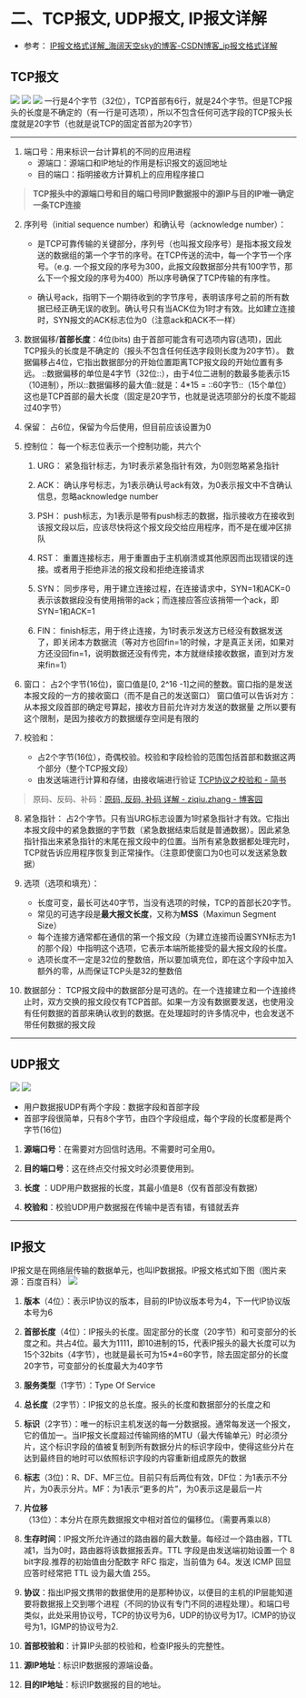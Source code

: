 # 二、TCP报文, UDP报文, IP报文详解
* 参考：
[IP报文格式详解_海阔天空sky的博客-CSDN博客_ip报文格式详解](https://blog.csdn.net/Mary19920410/article/details/59035804?spm=1001.2014.3001.5502)

## TCP报文

![](%E4%BA%8C%E3%80%81TCP%E6%8A%A5%E6%96%87,%20UDP%E6%8A%A5%E6%96%87,%20IP%E6%8A%A5%E6%96%87%E8%AF%A6%E8%A7%A3/93327B67-97D9-485F-93CE-239759653C0A.png)
![](%E4%BA%8C%E3%80%81TCP%E6%8A%A5%E6%96%87,%20UDP%E6%8A%A5%E6%96%87,%20IP%E6%8A%A5%E6%96%87%E8%AF%A6%E8%A7%A3/0ECC0930-7E8B-4837-8BE9-01913FDDC85F.png)
![](%E4%BA%8C%E3%80%81TCP%E6%8A%A5%E6%96%87,%20UDP%E6%8A%A5%E6%96%87,%20IP%E6%8A%A5%E6%96%87%E8%AF%A6%E8%A7%A3/page90image23351568.png) 
一行是4个字节（32位），TCP首部有6行，就是24个字节。但是TCP报头的长度是不确定的（有一行是可选项），所以不包含任何可选字段的TCP报头长度就是20字节（也就是说TCP的固定首部为20字节）
- - - -
1. 端口号：用来标识一台计算机的不同的应用进程
	* 源端口：源端口和IP地址的作用是标识报文的返回地址
	* 目的端口：指明接收方计算机上的应用程序接口
> **TCP报头中的源端口号和目的端口号同IP数据报中的源IP与目的IP唯一确定一条TCP连接**  

2. 序列号（initial sequence number）和确认号（acknowledge number）：

	* 是TCP可靠传输的关键部分，序列号（也叫报文段序号）是指本报文段发送的数据组的第一个字节的序号。在TCP传送的流中，每一个字节一个序号。（e.g. 一个报文段的序号为300，此报文段数据部分共有100字节，那么下一个报文段的序号为400）所以序号确保了TCP传输的有序性。

	* 确认号ack，指明下一个期待收到的字节序号，表明该序号之前的所有数据已经正确无误的收到。确认号只有当ACK位为1时才有效。比如建立连接时，SYN报文的ACK标志位为0（注意ack和ACK不一样）

3. 数据偏移/**首部长度**：4位(bits) 
	由于首部可能含有可选项内容(选项)，因此TCP报头的长度是不确定的（报头不包含任何任选字段则长度为20字节）。
	数据偏移占4位，它指出数据部分的开始位置距离TCP报文段的开始位置有多远。
	::数据偏移的单位是4字节（32位::），由于4位二进制的数最多能表示15（10进制），所以::数据偏移的最大值::就是：4*15 = ::60字节::（15个单位）
	这也是TCP首部的最大长度（固定是20字节，也就是说选项部分的长度不能超过40字节）

4. 保留：
	占6位，保留为今后使用，但目前应该设置为0

5. 控制位：
	每一个标志位表示一个控制功能，共六个
	1. URG：
		紧急指针标志，为1时表示紧急指针有效，为0则忽略紧急指针
	2. ACK：
		确认序号标志，为1表示确认号ack有效，为0表示报文中不含确认信息，忽略acknowledge number

	3. PSH：
		push标志，为1表示是带有push标志的数据，指示接收方在接收到该报文段以后，应该尽快将这个报文段交给应用程序，而不是在缓冲区排队
	4. RST：
		重置连接标志，用于重置由于主机崩溃或其他原因而出现错误的连接。或者用于拒绝非法的报文段和拒绝连接请求
	5. SYN：
		同步序号，用于建立连接过程，在连接请求中，SYN=1和ACK=0表示该数据段没有使用捎带的ack；而连接应答应该捎带一个ack，即SYN=1和ACK=1
	6. FIN：
		finish标志，用于终止连接，为1时表示发送方已经没有数据发送了，即关闭本方数据流（等对方也回fin=1的时候，才是真正关闭，如果对方还没回fin=1，说明数据还没有传完，本方就继续接收数据，直到对方发来fin=1）

6. 窗口：
	占2个字节(16位)，窗口值是[0, 2^16 -1]之间的整数。窗口指的是发送本报文段的一方的接收窗口（而不是自己的发送窗口）
	窗口值可以告诉对方：从本报文段首部的确定号算起，接收方目前允许对方发送的数据量
	之所以要有这个限制，是因为接收方的数据缓存空间是有限的

7. 校验和：
	* 占2个字节(16位），奇偶校验。校验和字段检验的范围包括首部和数据这两个部分（整个TCP报文段）
	* 	由发送端进行计算和存储，由接收端进行验证
[TCP协议之校验和 - 简书](https://www.jianshu.com/p/56576cb4cca9)
> 原码、反码、补码：[原码, 反码, 补码 详解 - ziqiu.zhang - 博客园](https://www.cnblogs.com/zhangziqiu/archive/2011/03/30/ComputerCode.html)  

8. 紧急指针：
	占2个字节。只有当URG标志设置为1时紧急指针才有效。它指出本报文段中的紧急数据的字节数（紧急数据结束后就是普通数据）。因此紧急指针指出来紧急指针的末尾在报文段中的位置。当所有紧急数据都处理完时，TCP就告诉应用程序恢复到正常操作。（注意即使窗口为0也可以发送紧急数据）

9. 选项（选项和填充）：
	* 长度可变，最长可达40字节，当没有选项的时候，TCP的首部长20字节。
	* 常见的可选字段是**最大报文长度**，又称为**MSS**（Maximun Segment Size）
	* 每个连接方通常都在通信的第一个报文段（为建立连接而设置SYN标志为1的那个段）中指明这个选项，它表示本端所能接受的最大报文段的长度。
	* 选项长度不一定是32位的整数倍，所以要加填充位，即在这个字段中加入额外的零，从而保证TCP头是32的整数倍

10. 数据部分：
	TCP报文段中的数据部分是可选的。在一个连接建立和一个连接终止时，双方交换的报文段仅有TCP首部。如果一方没有数据要发送，也使用没有任何数据的首部来确认收到的数据。在处理超时的许多情况中，也会发送不带任何数据的报文段
	
- - - -
## UDP报文
![](%E4%BA%8C%E3%80%81TCP%E6%8A%A5%E6%96%87,%20UDP%E6%8A%A5%E6%96%87,%20IP%E6%8A%A5%E6%96%87%E8%AF%A6%E8%A7%A3/923C2957-71AB-48EB-9732-35DC4D53CBA6.png)
![](%E4%BA%8C%E3%80%81TCP%E6%8A%A5%E6%96%87,%20UDP%E6%8A%A5%E6%96%87,%20IP%E6%8A%A5%E6%96%87%E8%AF%A6%E8%A7%A3/ag0tzl6v6c.jpeg)

* 用户数据报UDP有两个字段：数据字段和首部字段
* 首部字段很简单，只有8个字节，由四个字段组成，每个字段的长度都是两个字节(16位)

1. **源端口号**：在需要对方回信时选用。不需要时可全用0。

2. **目的端口号**：这在终点交付报文时必须要使用到。

3. **长度** ：UDP用户数据报的长度，其最小值是8（仅有首部没有数据）

4. **校验和**：校验UDP用户数据报在传输中是否有错，有错就丢弃

- - - -
## IP报文
IP报文是在网络层传输的数据单元，也叫IP数据报。IP报文格式如下图（图片来源：百度百科）
![](%E4%BA%8C%E3%80%81TCP%E6%8A%A5%E6%96%87,%20UDP%E6%8A%A5%E6%96%87,%20IP%E6%8A%A5%E6%96%87%E8%AF%A6%E8%A7%A3/09AF7B70-AC96-4048-BD58-7BD52E2B4C1D.png)
1. **版本**（4位）：表示IP协议的版本，目前的IP协议版本号为4，下一代IP协议版本号为6

2. **首部长度**（4位）：IP报头的长度。固定部分的长度（20字节）和可变部分的长度之和。共占4位。最大为1111，即10进制的15，代表IP报头的最大长度可以为15个32bits（4字节），也就是最长可为15*4=60字节，除去固定部分的长度20字节，可变部分的长度最大为40字节

3. **服务类型**（1字节）：Type Of Service

4. **总长度**（2字节）：IP报文的总长度。报头的长度和数据部分的长度之和

5. **标识**（2字节）：唯一的标识主机发送的每一分数据报。通常每发送一个报文，它的值加一。当IP报文长度超过传输网络的MTU（最大传输单元）时必须分片，这个标识字段的值被复制到所有数据分片的标识字段中，使得这些分片在达到最终目的地时可以依照标识字段的内容重新组成原先的数据

6. **标志**（3位)：R、DF、MF三位。目前只有后两位有效，DF位：为1表示不分片，为0表示分片。MF：为1表示“更多的片”，为0表示这是最后一片

7. **片位移**（13位）：本分片在原先数据报文中相对首位的偏移位。（需要再乘以8）

8. **生存时间**：IP报文所允许通过的路由器的最大数量。每经过一个路由器，TTL减1，当为0时，路由器将该数据报丢弃。TTL 字段是由发送端初始设置一个 8 bit字段.推荐的初始值由分配数字 RFC 指定，当前值为 64。发送 ICMP 回显应答时经常把 TTL 设为最大值 255。

9. **协议**：指出IP报文携带的数据使用的是那种协议，以便目的主机的IP层能知道要将数据报上交到哪个进程（不同的协议有专门不同的进程处理）。和端口号类似，此处采用协议号，TCP的协议号为6，UDP的协议号为17。ICMP的协议号为1，IGMP的协议号为2.

10. **首部校验和**：计算IP头部的校验和，检查IP报头的完整性。

11. **源IP地址**：标识IP数据报的源端设备。

12. **目的IP地址**：标识IP数据报的目的地址。